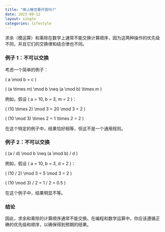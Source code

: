 ```yaml
---
title: "晚上睡觉要开窗吗?"
date: 2023-09-12
layout: single
categories: lifestyle
---
```


求余（模运算）和乘除在数学上通常不能交换计算顺序，因为这两种操作的优先级不同，并且它们的交换律和结合律也不同。

### 例子 1：不可以交换

考虑一个简单的例子：

\( a \mod b = c \)

\( (a \times m) \mod b \neq (a \mod b) \times m \)

例如，假设 \( a = 10, b = 3, m = 2 \)：

\( (10 \times 2) \mod 3 = 20 \mod 3 = 2 \)

\( (10 \mod 3) \times 2 = 1 \times 2 = 2 \)

在这个特定的例子中，结果恰好相等，但这不是一个通用规则。

### 例子 2：不可以交换

\( (a / d) \mod b \neq (a \mod b) / d \)

例如，假设 \( a = 10, b = 3, d = 2 \)：

\( (10 / 2) \mod 3 = 5 \mod 3 = 2 \)

\( (10 \mod 3) / 2 = 1 / 2 = 0.5 \)

在这个例子中，结果明显不等。

### 结论

因此，求余和乘除的计算顺序通常不能交换。在编程和数学运算中，你应该遵循正确的优先级和顺序，以确保得到预期的结果。

